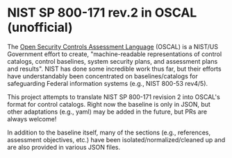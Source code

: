 # NIST SP 800-171 rev.2 in OSCAL (unofficial)

The [Open Security Controls Assessment Language](https://pages.nist.gov/OSCAL/) (OSCAL) is a NIST/US Government effort to create, "machine-readable representations of control catalogs, control baselines, system security plans, and assessment plans and results". NIST has done some incredible work thus far, but their efforts have understandably been concentrated on baselines/catalogs for safeguarding Federal information systems (e.g., NIST 800-53 rev4/5).

This project attempts to translate NIST SP 800-171 revision 2 into OSCAL's format for control catalogs. Right now the baseline is only in JSON, but other adaptations (e.g., yaml) may be added in the future, but PRs are always welcome! 

In addition to the baseline itself, many of the sections (e.g., references, assessment objectives, etc.) have been isolated/normalized/cleaned up and are also provided in various JSON files. 